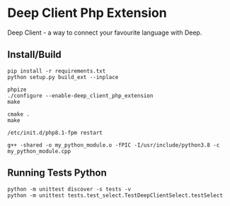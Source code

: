 # Deep Client Php Extension


Deep Client - a way to connect your favourite language with Deep.

## Install/Build

```
pip install -r requirements.txt
python setup.py build_ext --inplace

phpize
./configure --enable-deep_client_php_extension
make

cmake .
make

/etc/init.d/php8.1-fpm restart

g++ -shared -o my_python_module.o -fPIC -I/usr/include/python3.8 -c my_python_module.cpp
```

## Running Tests Python

```
python -m unittest discover -s tests -v
python -m unittest tests.test_select.TestDeepClientSelect.testSelect
```